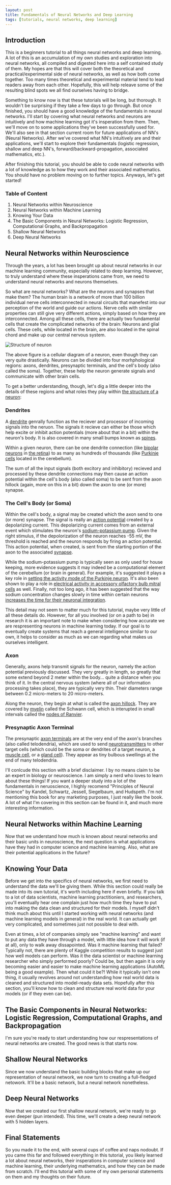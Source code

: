 ```yaml
---
layout: post
title: Fundamentals of Neural Networks and Deep Learning
tags: [tutorials, neural networks, deep learning]
---
```


## Introduction

This is a beginners tutorial to all things neural networks and deep learning. A lot of this is an accumulation of my own studies and exploration into neural networks, all compiled and digested here into a self contained study of them. My hopes are that this will cover both the theoretical and practical/experimental side of neural networks, as well as how both come together. Too many times theoretical and experimental material tend to lead readers away from each other. Hopefully, this will help releave some of the resulting blind spots we all find ourselves having to bridge.

Something to know now is that these tutorials will be long, but thorough. It wouldn't be surprising if they take a few days to go through. But once finished, you should have a good knowledge of the fundamentals in neural networks. I'll start by covering what neural networks and neurons are intuitively and how machine learning got it's insperation from them. Then, we'll move on to some applications they've been successfully used for. We'll also see in that section current room for future applications of NN's (Neural Networks). After we've covered what NN's intuitively are and their applications, we'll start to explore their fundamentals (logistic regression, shallow and deep NN's, forward/backward-propagation, associated mathematics, etc.).

After finishing this tutorial, you should be able to code neural networks with a lot of knowledge as to how they work and their associated mathematics. You should have no problem moving on to further topics. Anyways, let's get started!

### Table of Content
1. Neural Networks within Neuroscience
2. Neural Networks within Machine Learning
3. Knowing Your Data
4. The Basic Components in Neural Networks: Logistic Regression, Computational Graphs, and Backpropagation
5. Shallow Neural Networks
6. Deep Neural Networks

## Neural Networks within Neuroscience

Through the years, a lot has been brought up about neural networks in our machine learning community, especially related to deep learning.
However, to truly understand where these insperations came from, we need to understand neural networks and neurons themselves.

So what are neural networks? What are the neurons and synapses that make them? The human brain is a network of more than 100 billion individual
nerve cells interconnected in neural circuits that manefest into our perception of the world and guide our actions. Nerve cells with similar
properties can still give very different actions, simply based on how they are interconnected. Among all these cells, there are actually two fundamental cells that create the complicated networks of the brain: Neurons and glial cells. These cells, while located in the brain, are also located in the spinal chord and make up our central nervous system.

![Structure of neuron](https://upload.wikimedia.org/wikipedia/commons/a/a9/Complete_neuron_cell_diagram_en.svg)

The above figure is a cellular diagram of a neuron, even though they can very quite drastically. Neurons can be divided into four morhphological regions: axons, dendrites, presynaptic terminals, and the cell's body (also called the soma). Together, these help the neuron generate signals and communicate with other brain cells.

To get a better understanding, though, let's dig a little deeper into the details of these regions and what roles they play within [the structure of a neuron](https://www.khanacademy.org/science/biology/human-biology/neuron-nervous-system/v/anatomy-of-a-neuron):

### Dendrites
A [dendrite](https://en.wikipedia.org/wiki/Dendrite) genrally function as the reciever and processor of incoming signals into the neruon. The signals it
recieve can either be those which help excite or inhibit action potentials (more about that in a bit) within the neuron's body. It is also covered in many small bumps known as [spines](https://en.wikipedia.org/wiki/Dendritic_spine).

Within a given neuron, there can be one dendrite connection (like [bipolar neurons](https://en.wikipedia.org/wiki/Retina_bipolar_cell) in
[the retina](https://www.ncbi.nlm.nih.gov/books/NBK10885/)) to as many as hundreds of thousands (like [Purkinje cells](https://en.wikipedia.org/wiki/Purkinje_cell) located in the cerebellum).

The sum of all the input signals (both excitory and inhibitory) recieved and processed by these dendrite connections may then cause an action potential within the cell's body (also called soma) to be sent from the axon hillock (again, more on this in a bit) down the axon to one (or more) synapse.

### The Cell's Body (or Soma)
Within the cell's body, a signal may be created which the axon send to one (or more) synapse. The signal is really an [action potential](https://en.wikipedia.org/wiki/Action_potential) created by a depolarizing current. This depolarizing current comes from an external event which stimulates the neuron's [sodium-potassium pump](https://www.khanacademy.org/science/biology/human-biology/neuron-nervous-system/v/sodium-potassium-pump). Given the right stimulus, if the depolorization of the neuron reaches -55 mV, the threshold is reached and the neuron responds by firing an action potential. This action potential, when created, is sent from the starting portion of the axon to the associated [synapse](https://www.khanacademy.org/science/biology/human-biology/neuron-nervous-system/v/neuronal-synapses-chemical).

While the sodium-potassium pump is typically seen as only used for house keeping, more evidence suggests it may indeed be a computational element of the cerebellum (or brain in general). For example, it's suggested it plays a key role in [setting the activity mode of the Purkinje neuron](https://www.ncbi.nlm.nih.gov/pmc/articles/PMC3527461/). It's also been shown to play a role in [electrical activity in accessory olfactory bulb mitral cells](https://journals.plos.org/plosbiology/article?id=10.1371/journal.pbio.1002319) as well. Finally, not too long ago, it has been suggested that the way sodium concentration changes slowly in time within certain neurons [increases the time for their neuronal integration](https://www.frontiersin.org/articles/10.3389/fncom.2017.00085/full).

This detail may not seem to matter much for this tutorial, maybe very little of all these details do. However, for all you involved (or on a path to be) in research it is an important note to make when considering how accurate we are respresenting neurons in machine learning today. If our goal is to eventually create systems that reach a general intelligence similar to our own, it helps to consider as much as we can regarding what makes us ourselves intelligent.

### Axon
Generally, axons help transmit signals for the neuron, namely the action potential previously discussed. They very greatly in length, so greatly that some extend beyond 2 meter within the body... quite a distance when you think of it. In the central nervous system (where all of our information processing takes place), they are typically very thin. Their diameters range between 0.2 micro-meters to 20 micro-meters.

Along the neuron, they begin at what is called the [axon hillock](https://en.wikipedia.org/wiki/Axon_hillock). They are covered by [myelin](https://en.wikipedia.org/wiki/Myelin) called the Schwann cell, which is interupted in small intervals called the [nodes of Ranvier](https://www.ncbi.nlm.nih.gov/books/NBK537273/).

### Presynaptic Axon Terminal
The presynaptic [axon terminals](https://en.wikipedia.org/wiki/Axon_terminal) are at the very end of the axon's branches (also called telodendria),
which are used to send [neurotransmitters](https://en.wikipedia.org/wiki/Neurotransmitter) to other target cells (which could be the soma or dendrites of a target neuron, a [muscle cell](https://en.wikipedia.org/wiki/Myocyte), or a [gland cell](https://en.wikipedia.org/wiki/Gland)). They appear as tiny bulbous swellings at the end of many telodendria.

I'll conlcude this section with a brief disclaimer. I by no means claim to be an expert in biology or neuroscience. I am simply a nerd who loves to learn about these things! If you want a deeper study into a lot of the fundamentals in neruoscience, I highly recomend "Principles of Neural Science" by Kandel, Schwartz, Jessell, Siegelbaum, and Hudspeth. I'm not mentioning this book for any marketing purposes, I just really like the book. A lot of what I'm covering in this section can be found in it, and much more interesting information.

## Neural Networks within Machine Learning

Now that we understand how much is known about neural networks and their basic units in neuroscience, the next question is what applications have they had in computer science and machine learning. Also, what are their potential applications in the future?

## Knowing Your Data

Before we get into the specifics of neural networks, we first need to understand the data we'll be giving them. While this section could really be made into its own tutorial, it's worth including here if even briefly. If you talk to a lot of data scientists, machine learning practitioniers, and researchers, you'll eventually hear one complain just how much time they have to put into making the data clean and structured for their models. I myself didn't think much about this until I started working with neural networks (and machine learning models in general) in the real world. It can actually get very complicated, and sometimes just not possible to deal with.

Even at times, a lot of companies simply see "machine learning" and want to put any data they have through a model, with little idea how it will work (if at all), only to walk away dissapointed. Was it machine learning that failed? Typically not, there are plenty of Kaggle competition results to suggest just how well models can perform. Was it the data scientist or machine learning researcher who simply performed poorly? Could be, but then again it is only becoming easier and easier to make machine learning applications (AutoML being a good example). Then what could it be?! While it typically isn't one thing, it usually revolves around not understanding how real world data is cleaned and structured into model-ready data sets. Hopefully after this section, you'll know how to clean and structure real world data for your models (or if they even can be).

## The Basic Components in Neural Networks: Logistic Regression, Computational Graphs, and Backpropagation

I'm sure you're ready to start understanding how our respresentations of neural networks are created. The good news is that starts now.

## Shallow Neural Networks

Since we now understand the basic building blocks that make up our representation of neural network, we now turn to creating a full-fledged netowork. It'll be a basic network, but a neural network nonetheless.

## Deep Neural Networks

Now that we created our first shallow neural network, we're ready to go even deeper (pun intended). This time, we'll create a deep neural network with 5 hidden layers.

## Final Statements

So you made it to the end, with several cups of coffee and naps nodoubt. If you came this far and followed everything in this tutorial, you likely learned a lot about neural networks, their insperations in computer science and machine learning, their underlying mathematics, and how they can be made from scratch. I'll end this tutorial with some of my own personal statements on them and my thoughts on their future.
